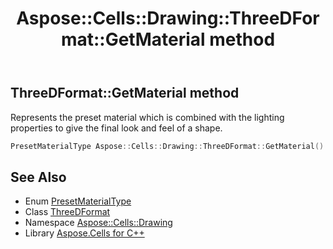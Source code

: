 ﻿---
title: Aspose::Cells::Drawing::ThreeDFormat::GetMaterial method
linktitle: GetMaterial
second_title: Aspose.Cells for C++ API Reference
description: 'Aspose::Cells::Drawing::ThreeDFormat::GetMaterial method. Represents the preset material which is combined with the lighting properties to give the final look and feel of a shape in C++.'
type: docs
weight: 1800
url: /cpp/aspose.cells.drawing/threedformat/getmaterial/
---
## ThreeDFormat::GetMaterial method


Represents the preset material which is combined with the lighting properties to give the final look and feel of a shape.

```cpp
PresetMaterialType Aspose::Cells::Drawing::ThreeDFormat::GetMaterial()
```

## See Also

* Enum [PresetMaterialType](../../presetmaterialtype/)
* Class [ThreeDFormat](../)
* Namespace [Aspose::Cells::Drawing](../../)
* Library [Aspose.Cells for C++](../../../)
